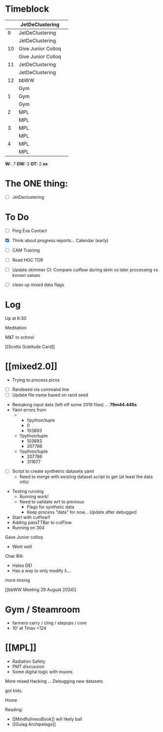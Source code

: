 # Timeblock

|     | JetDeClustering    |     |
| --- | ------------------ | --- |
| 9   | JetDeClustering    |     |
|     | JetDeClustering    |     |
| 10  | Give Junior Colloq |     |
|     | Give Junior Colloq |     |
| 11  | JetDeClustering    |     |
|     | JetDeClustering    |     |
| 12  | bbWW               |     |
|     | Gym                |     |
| 1   | Gym                |     |
|     | Gym                |     |
| 2   | MPL                |     |
|     | MPL                |     |
| 3   | MPL                |     |
|     | MPL                |     |
| 4   | MPL                |     |
|     | MPL                |     |

**W:**. 7 
**DW:** 3
**OT:** 2
**ex** 

# The ONE thing: 
- [ ] JetDeclustering


# To Do
- [ ] Ping Eva Contact
- [x] Think about progress reports... Calendar (early)
- [ ] CAM Training
- [ ] Read HGC TDR
- [ ] Update skimmer CI: Compare cutflow during skim vs later processing vs known values
- [ ] clean up mixed data flags



# Log

Up at 6:30

Meditation

M&T to school

[[Scotts Gratitude Card]]

# [[mixed2.0]]
- Trying to process picos
- [ ] Randseed via command line
- [ ] Update file name based on rand seed
- Remaking input data (left off some 2016 files) ... **79m44.445s**
- Yaml errors from 
	- - !!python/tuple
      - 0
      - 103893
    - !!python/tuple
      - 103893
      - 207786
    - !!python/tuple
      - 207786
      - 311677
- [ ] Script to create synthetric datasets yaml
	- Need to merge with existing dataset script to get (at least the data info)
- Testing running 
	- Running work! 
	- Need to validate wrt to previous
		- Flags for synthetic data 
		- Keep process "data" for now... Update after debugged
- Start with cutflow!!
- Adding passTTBar to cutFlow
- Running on 304

Gave Junior colloq
- Went well

Chat IRA:
- Hates DEI
- Has a way to only modify λ...

more mixing

[[bbWW Meeting 29 August 2024]]

# Gym / Steamroom
- farmers carry / cling / stepups / core
- 10' at Tmax =124

# [[MPL]]
- Radiation Safety
- PMT discussion
- Some digital logic with muons

More mixed Hacking ... Debugging new datasets

got kids.

Home 

Reading:
- [[MindfullnessBook]] will likely bail
- [[Gulag Archipelago]]
